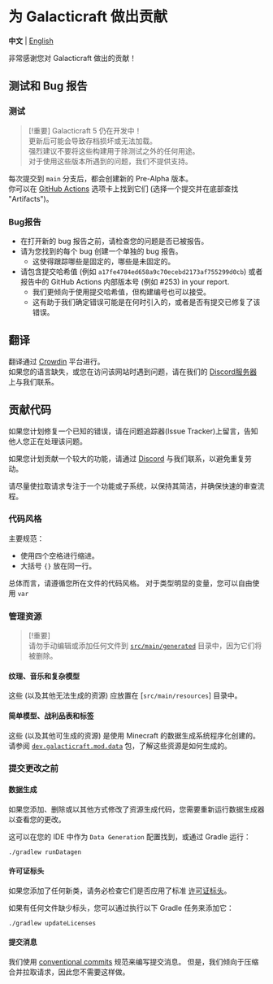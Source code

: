 为 Galacticraft 做出贡献
=

**中文** | [English](CONTRIBUTING.md)

非常感谢您对 Galacticraft 做出的贡献！

## 测试和 Bug 报告

### 测试
> [!重要]
> Galacticraft 5 仍在开发中！\
> 更新后可能会导致存档损坏或无法加载。\
> 强烈建议不要将这些构建用于除测试之外的任何用途。\
> 对于使用这些版本所遇到的问题，我们不提供支持。

每次提交到 `main` 分支后，都会创建新的 Pre-Alpha 版本。\
你可以在 [GitHub Actions][actions] 选项卡上找到它们 (选择一个提交并在底部查找 "Artifacts")。

### Bug报告
* 在打开新的 bug 报告之前，请检查您的问题是否已被报告。
* 请为您找到的每个 bug 创建一个单独的 bug 报告。
  * 这使得跟踪哪些是固定的，哪些是未固定的。
* 请包含提交哈希值 (例如 `a17fe4784ed658a9c70ecebd2173af755299d0cb`)
或者报告中的 GitHub Actions 内部版本号 (例如 #253) in your report.
  * 我们更倾向于使用提交哈希值，但构建编号也可以接受。
  * 这有助于我们确定错误可能是在何时引入的，或者是否有提交已修复了该错误。

## 翻译
翻译通过 [Crowdin][crowdin] 平台进行。\
如果您的语言缺失，或您在访问该网站时遇到问题，请在我们的 [Discord服务器][discord] 上与我们联系。

## 贡献代码

如果您计划修复一个已知的错误，请在问题追踪器(Issue Tracker)上留言，告知他人您正在处理该问题。

如果您计划贡献一个较大的功能，请通过 [Discord][discord] 与我们联系，以避免重复劳动。

请尽量使拉取请求专注于一个功能或子系统，以保持其简洁，并确保快速的审查流程。

### 代码风格
主要规范：
* 使用四个空格进行缩进。
* 大括号 `{}` 放在同一行。

总体而言，请遵循您所在文件的代码风格。
对于类型明显的变量，您可以自由使用 `var`

### 管理资源
> [!重要]\
> 请勿手动编辑或添加任何文件到 [`src/main/generated`][generated] 目录中，因为它们将被删除。

#### 纹理、音乐和复杂模型
这些 (以及其他无法生成的资源) 应放置在 [`src/main/resources`] 目录中。

#### 简单模型、战利品表和标签
这些 (以及其他可生成的资源) 是使用 Minecraft 的数据生成系统程序化创建的。
请参阅 [`dev.galacticraft.mod.data`](/src/main/java/dev/galacticraft/mod/data) 包，了解这些资源是如何生成的。

### 提交更改之前

#### 数据生成
如果您添加、删除或以其他方式修改了资源生成代码，您需要重新运行数据生成器以查看您的更改。

这可以在您的 IDE 中作为 `Data Generation` 配置找到，或通过 Gradle 运行：
```shell
./gradlew runDatagen
```

#### 许可证标头
如果您添加了任何新类，请务必检查它们是否应用了标准 [许可证标头][license header]。

如果有任何文件缺少标头，您可以通过执行以下 Gradle 任务来添加它：
```shell
./gradlew updateLicenses
```

#### 提交消息
我们使用 [conventional commits][conventional commits] 规范来编写提交消息。 但是，我们倾向于压缩合并拉取请求，因此您不需要这样做。


[actions]: https://github.com/TeamGalacticraft/Galacticraft/actions/workflows/build.yml?query=branch%3Amain+is%3Asuccess
[conventional commits]: https://www.conventionalcommits.org
[crowdin]: https://teamgalacticraft.crowdin.com/galacticraft
[discord]: https://discord.gg/n3QqhMYyFK
[generated]: /src/main/generated
[license header]: /LICENSE_HEADER.txt
